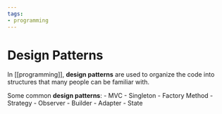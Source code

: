 ```yaml
---
tags:
- programming
---
```

# Design Patterns


In [[programming]], **design patterns** are used to organize the code into structures that many people can be familiar with. 

Some common **design patterns**: 
	- MVC
	- Singleton
	- Factory Method
	- Strategy 
	- Observer
	- Builder
	- Adapter
	- State